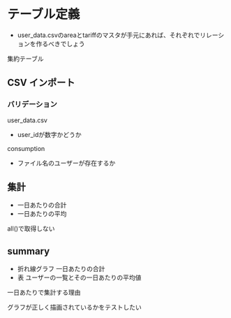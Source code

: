 # テーブル定義
- user_data.csvのareaとtariffのマスタが手元にあれば、それぞれでリレーションを作るべきでしょう

集約テーブル

## CSV インポート
### バリデーション
user_data.csv
- user_idが数字かどうか

consumption
- ファイル名のユーザーが存在するか


## 集計
- 一日あたりの合計
- 一日あたりの平均

all()で取得しない


## summary
- 折れ線グラフ 一日あたりの合計
- 表 ユーザーの一覧とその一日あたりの平均値

一日あたりで集計する理由

グラフが正しく描画されているかをテストしたい